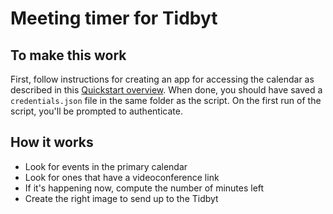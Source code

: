 # Meeting timer for Tidbyt

## To make this work

First, follow instructions for creating an app for accessing the
calendar as described in this [Quickstart
overview](https://developers.google.com/calendar/api/quickstart/python).
When done, you should have saved a `credentials.json` file in the same
folder as the script.  On the first run of the script, you'll be
prompted to authenticate.

## How it works

* Look for events in the primary calendar
* Look for ones that have a videoconference link
* If it's happening now, compute the number of minutes left
* Create the right image to send up to the Tidbyt
